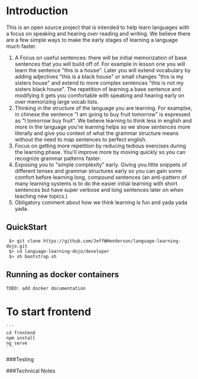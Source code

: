 # Introduction 
This is an open source project that is intended to help learn languages with a focus on speaking and hearing *over* reading and writing. We believe there are a few simple ways to make the early stages of learning a language much faster.

1.  A Focus on useful sentences: there will be initial memorization of base sentences that you will build off of. For example in lesson one you will learn the sentence "this is a house". Later you will extend vocabulary by adding adjectives "this is a black house" or small changes "this is my sisters house" and extend to more complex sentences "this is not my sisters black house". The repetition of learning a base sentence and modifying it gets you comfortable with speaking and hearing early on *over* memorizing large vocab lists.
2.  Thinking in the structure of the language you are learning. For examplse, in chinese the sentence "I am going to buy fruit tomorrow" is expressed as "I tomorrow buy fruit". We believe learning to think less in english and more in the language you're learning helps so we show sentences more literally and give you context of what the grammar structure means without the need to map sentences to perfect english.
3.  Focus on getting more repetition by reducing tedious exercises during the learning phase. You'll improve more by moving quickly so you can recognize grammar patterns faster.
4.  Exposing you to "simple complexity" early. Giving you little snippets of different tenses and grammar structures early so you can gain some comfort before learning long, compound sentences (an anti-pattern of many learning systems is to do the easier initial learning with short sentences but have super verbose and long sentences later on when teaching new topics.)
5.  Obligatory comment about how we think learning is fun and yada yada yada. 


## QuickStart
     $> git clone https://github.com/JeffWHenderson/language-learning-dojo.git
     $> cd language-learning-dojo/developer
     $> sh bootstrap.sh

## Running as docker containers
    TODO: add docker documentation

# To start frontend
    
    ```
    cd frontend
    npm install
    ng serve
    ```

###Testing

###Technical Notes
